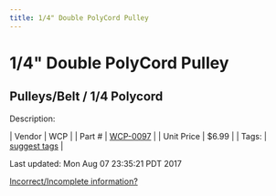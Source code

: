 ```yaml
---
title: 1/4" Double PolyCord Pulley
---
```


# 1/4" Double PolyCord Pulley
## Pulleys/Belt / 1/4 Polycord
Description: 	 

| Vendor | WCP | 
| Part # | [WCP-0097](http://www.wcproducts.net/WCP-0097) | 
| Unit Price | $6.99 | 
| Tags: | [suggest tags](https://docs.google.com/forms/d/e/1FAIpQLSeWyY8v3RgOty-MyWmh9U0iivNYN_molChYyS-0U-o-kOAv_g/viewform) | 

Last updated: Mon Aug 07 23:35:21 PDT 2017

 [Incorrect/Incomplete information?](https://docs.google.com/forms/d/e/1FAIpQLSeWyY8v3RgOty-MyWmh9U0iivNYN_molChYyS-0U-o-kOAv_g/viewform)